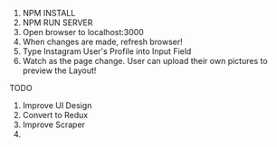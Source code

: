 1. NPM INSTALL
2. NPM RUN SERVER
3. Open browser to localhost:3000
4. When changes are made, refresh browser!
5. Type Instagram User's Profile into Input Field
6. Watch as the page change. User can upload their own pictures to preview the Layout!


TODO
1. Improve UI Design
2. Convert to Redux
3. Improve Scraper
4.
